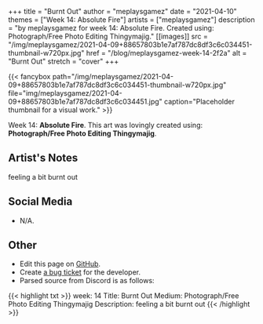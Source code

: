 +++
title =       "Burnt Out"
author =      "meplaysgamez"
date =        "2021-04-10"
themes =      ["Week 14: Absolute Fire"]
artists =     ["meplaysgamez"]
description = "by meplaysgamez for week 14: Absolute Fire. Created using: Photograph/Free Photo Editing Thingymajig."
[[images]]
      src = "/img/meplaysgamez/2021-04-09+88657803b1e7af787dc8df3c6c034451-thumbnail-w720px.jpg"
      href = "/blog/meplaysgamez-week-14-2f2a"
      alt = "Burnt Out"
      stretch = "cover"
+++


{{< fancybox path="/img/meplaysgamez/2021-04-09+88657803b1e7af787dc8df3c6c034451-thumbnail-w720px.jpg" file="img/meplaysgamez/2021-04-09+88657803b1e7af787dc8df3c6c034451.jpg" caption="Placeholder thumbnail for a visual work." >}}


Week 14: **Absolute Fire**. This art was lovingly created using: **Photograph/Free Photo Editing Thingymajig**.

## Artist's Notes

feeling a bit burnt out

## Social Media

- N/A.

## Other

- Edit this page on [GitHub](https://github.com/teaminkling/web-refresh/edit/main/content/blog/meplaysgamez-week-14-2f2a.md).
- Create [a bug ticket](https://github.com/teaminkling/web-refresh/issues/new?assignees=&labels=bug&template=problem-report.md&title=) for the developer.
- Parsed source from Discord is as follows:

{{< highlight txt >}}
week: 14
Title: Burnt Out
Medium: Photograph/Free Photo Editing Thingymajig
Description: feeling a bit burnt out
{{< /highlight >}}